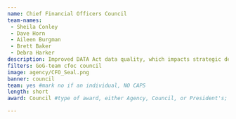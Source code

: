 ```yaml
---
name: Chief Financial Officers Council
team-names: 
 - Sheila Conley
 - Dave Horn
 - Aileen Burgman
 - Brett Baker
 - Debra Harker
description: Improved DATA Act data quality, which impacts strategic decisions, transparency, and services to citizens. These improvements enable agencies to leverage data as a strategic asset for accomplishing their missions and providing greater transparency to the public.
filters: GoG-team cfoc council
image: agency/CFO_Seal.png
banner: council
team: yes #mark no if an individual, NO CAPS 
length: short
award: Council #type of award, either Agency, Council, or President's; this is case sensitive so make sure to match the options listed exactly. This section generates the format of the card

---
```

